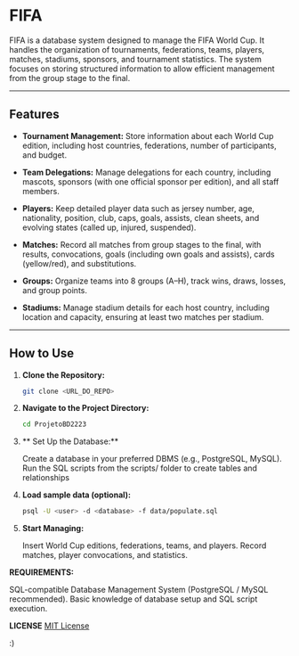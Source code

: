 # **FIFA**

FIFA is a database system designed to manage the FIFA World Cup. It handles the organization of tournaments, federations, teams, players, matches, stadiums, sponsors, and tournament statistics. The system focuses on storing structured information to allow efficient management from the group stage to the final.

---

## **Features**

- **Tournament Management:** Store information about each World Cup edition, including host countries, federations, number of participants, and budget.  

- **Team Delegations:** Manage delegations for each country, including mascots, sponsors (with one official sponsor per edition), and all staff members.  

- **Players:** Keep detailed player data such as jersey number, age, nationality, position, club, caps, goals, assists, clean sheets, and evolving states (called up, injured, suspended).  

- **Matches:** Record all matches from group stages to the final, with results, convocations, goals (including own goals and assists), cards (yellow/red), and substitutions.  

- **Groups:** Organize teams into 8 groups (A–H), track wins, draws, losses, and group points.  

- **Stadiums:** Manage stadium details for each host country, including location and capacity, ensuring at least two matches per stadium.  

---

## **How to Use**

1. **Clone the Repository:**  
   ```bash
   git clone <URL_DO_REPO>

2. **Navigate to the Project Directory:**
    ```bash
    cd ProjetoBD2223
    
3. ** Set Up the Database:**

   Create a database in your preferred DBMS (e.g., PostgreSQL, MySQL).
   Run the SQL scripts from the scripts/ folder to create tables and relationships

5. **Load sample data (optional):**
    ```bash
   psql -U <user> -d <database> -f data/populate.sql
    
6. **Start Managing:**

   Insert World Cup editions, federations, teams, and players.
   Record matches, player convocations, and statistics.
   
**REQUIREMENTS:**

   SQL-compatible Database Management System (PostgreSQL / MySQL recommended).
   Basic knowledge of database setup and SQL script execution.


**LICENSE** 
[MIT License](LICENSE)

:)

